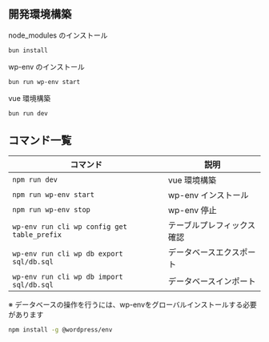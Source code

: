 ## 開発環境構築

node_modules のインストール
```bash
bun install
```

wp-env のインストール
```bash
bun run wp-env start
```

vue 環境構築
```bash
bun run dev
```

## コマンド一覧

| コマンド | 説明 |
| --- | --- |
| `npm run dev` | vue 環境構築 |
| `npm run wp-env start` | wp-env インストール |
| `npm run wp-env stop` | wp-env 停止 |
| `wp-env run cli wp config get table_prefix` | テーブルプレフィックス確認 |
| `wp-env run cli wp db export sql/db.sql` | データベースエクスポート |
| `wp-env run cli wp db import sql/db.sql` | データベースインポート |

※ データベースの操作を行うには、wp-envをグローバルインストールする必要があります
```bash
npm install -g @wordpress/env
```
